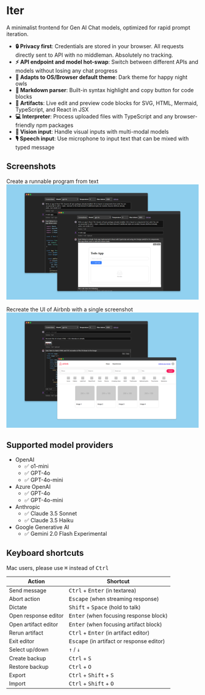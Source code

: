# Iter

A minimalist frontend for Gen AI Chat models, optimized for rapid prompt iteration.

- **🔒 Privacy first**: Credentials are stored in your browser. All requests directly sent to API with no middleman. Absolutely no tracking.
- **⚡ API endpoint and model hot-swap**: Switch between different APIs and models without losing any chat progress
- **🦉 Adapts to OS/Browser default theme**: Dark theme for happy night owls
- **💅 Markdown parser**: Built-in syntax highlight and copy button for code blocks
- **🧭 Artifacts**: Live edit and preview code blocks for SVG, HTML, Mermaid, TypeScript, and React in JSX
- **💻 Interpreter**: Process uploaded files with TypeScript and any browser-friendly npm packages
- **📸 Vision input**: Handle visual inputs with multi-modal models
- **🎙️ Speech input**: Use microphone to input text that can be mixed with typed message

## Screenshots

Create a runnable program from text
![Two screenshots of the app, one showing gpt generated code for a todo app, another showing the todo app running live](./designs/screenshots/artifact.png)

Recreate the UI of Airbnb with a single screenshot
![Two screenshots of the app, one showing gpt generated code based on user uploaded screen, another showing the code running live](./designs/screenshots/vision.png)

## Supported model providers

- OpenAI
  - ✅ o1-mini
  - ✅ GPT-4o
  - ✅ GPT-4o-mini
- Azure OpenAI
  - ✅ GPT-4o
  - ✅ GPT-4o-mini
- Anthropic
  - ✅ Claude 3.5 Sonnet
  - ✅ Claude 3.5 Haiku
- Google Generative AI
  - ✅ Gemini 2.0 Flash Experimental

## Keyboard shortcuts

Mac users, please use <kbd>⌘</kbd> instead of <kbd>Ctrl</kbd>

| Action               | Shortcut                                                |
| -------------------- | ------------------------------------------------------- |
| Send message         | <kbd>Ctrl</kbd> + <kbd>Enter</kbd> (in textarea)        |
| Abort action         | <kbd>Escape</kbd> (when streaming response)             |
| Dictate              | <kbd>Shift</kbd> + <kbd>Space</kbd> (hold to talk)      |
| Open response editor | <kbd>Enter</kbd> (when focusing response block)         |
| Open artifact editor | <kbd>Enter</kbd> (when focusing artifact block)         |
| Rerun artifact       | <kbd>Ctrl</kbd> + <kbd>Enter</kbd> (in artifact editor) |
| Exit editor          | <kbd>Escape</kbd> (in artifact or response editor)      |
| Select up/down       | <kbd>↑</kbd> / <kbd>↓</kbd>                             |
| Create backup        | <kbd>Ctrl</kbd> + <kbd>S</kbd>                          |
| Restore backup       | <kbd>Ctrl</kbd> + <kbd>O</kbd>                          |
| Export               | <kbd>Ctrl</kbd> + <kbd>Shift</kbd> + <kbd>S</kbd>       |
| Import               | <kbd>Ctrl</kbd> + <kbd>Shift</kbd> + <kbd>O</kbd>       |
